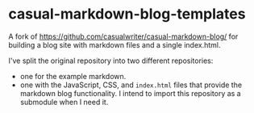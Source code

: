 # casual-markdown-blog-templates
A fork of https://github.com/casualwriter/casual-markdown-blog/ for building a blog site with markdown files and a single index.html.

I've split the original repository into two different repositories:
  * one for the example markdown.
  * one with the JavaScript, CSS, and `index.html` files that provide the markdown blog functionality. I intend to import this repository as a submodule when I need it.
